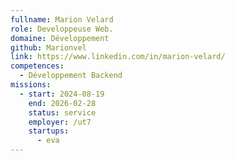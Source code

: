 ```yaml
---
fullname: Marion Velard
role: Developpeuse Web.
domaine: Développement
github: Marionvel
link: https://www.linkedin.com/in/marion-velard/
competences:
  - Développement Backend
missions:
  - start: 2024-08-19
    end: 2026-02-28
    status: service
    employer: /ut7
    startups:
      - eva
---
```

